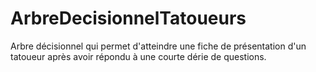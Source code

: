 # ArbreDecisionnelTatoueurs
Arbre décisionnel qui permet d'atteindre une fiche de présentation d'un tatoueur après avoir répondu à une courte dérie de questions.
